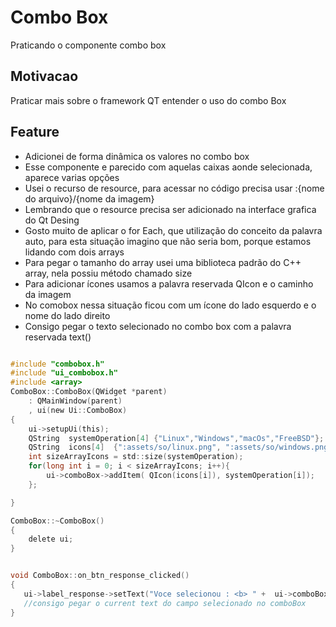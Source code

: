# Combo Box
Praticando o componente combo box

## Motivacao 
Praticar mais sobre o framework QT entender o uso do combo Box

## Feature

- Adicionei de forma dinâmica os valores no combo box
- Esse componente e parecido com aquelas caixas aonde selecionada, aparece varias opções
- Usei o recurso de resource, para acessar no código precisa usar  :{nome do arquivo}/{nome da imagem} 
- Lembrando que o resource precisa ser adicionado na interface grafica do Qt Desing
- Gosto muito de aplicar o for Each, que utilização do conceito da palavra  auto, para esta situação imagino que não seria bom, porque estamos lidando com dois arrays
- Para pegar o tamanho do array usei uma biblioteca padrão do C++  array, nela possiu  método chamado size
- Para adicionar ícones usamos a palavra reservada QIcon e o caminho da imagem
- No comobox nessa situação ficou com um ícone do lado esquerdo e o nome do lado direito
- Consigo pegar o texto selecionado no combo box com   a palavra reservada text() 



``` c ++

#include "combobox.h"
#include "ui_combobox.h"
#include <array>
ComboBox::ComboBox(QWidget *parent)
    : QMainWindow(parent)
    , ui(new Ui::ComboBox)
{
    ui->setupUi(this);
    QString  systemOperation[4] {"Linux","Windows","macOs","FreeBSD"};
    QString  icons[4]  {":assets/so/linux.png", ":assets/so/windows.png", ":assets/so/macos.png",":assets/so/freebsd.png"};
    int sizeArrayIcons = std::size(systemOperation);
    for(long int i = 0; i < sizeArrayIcons; i++){
        ui->comboBox->addItem( QIcon(icons[i]), systemOperation[i]);
    };

}

ComboBox::~ComboBox()
{
    delete ui;
}


void ComboBox::on_btn_response_clicked()
{
   ui->label_response->setText("Voce selecionou : <b> " +  ui->comboBox->currentText() + "<\b>" );
   //consigo pegar o current text do campo selecionado no comboBox
}

```




